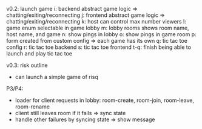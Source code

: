 
v0.2: launch game
 i: backend abstract game logic => chatting/exiting/reconnecting
 j: frontend abstract game logic => chatting/exiting/reconnecting
 k: host can control max number viewers
 l: game enum selectable in game lobby
 m: lobby rooms shows room name, host name, and game
 n: show pings in lobby
 o: show pings in game room
 p: form created from custom config => each game has its own
 q: tic tac toe config
 r: tic tac toe backend
 s: tic tac toe frontend
 t-q: finish being able to launch and play tic tac toe

v0.3: risk outline
 - can launch a simple game of risq


P3/P4:
 - loader for client requests in lobby: room-create, room-join, room-leave, room-rename
 - client still leaves room if it fails => sync state
 - handle other failures by syncing state => show message